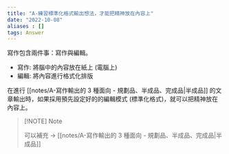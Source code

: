 ```yaml
---
title: "A-練習標準化格式輸出想法，才能把精神放在內容上"
date: "2022-10-08"
aliases : []
tags: Answer
---
```


寫作包含兩件事：寫作與編輯。

- 寫作: 將腦中的內容放在紙上 (電腦上)
- 編輯: 將內容進行格式化排版

在進行 [[notes/A-寫作輸出的 3 種面向 - 規劃品、半成品、完成品|半成品]] 的文章輸出時，如果採用預先設定好的的編輯模式 (標準化格式)，就可以把精神放在內容上。


> [!NOTE] Note
> 
> 可以補充 ->  [[notes/A-寫作輸出的 3 種面向 - 規劃品、半成品、完成品|半成品]]
